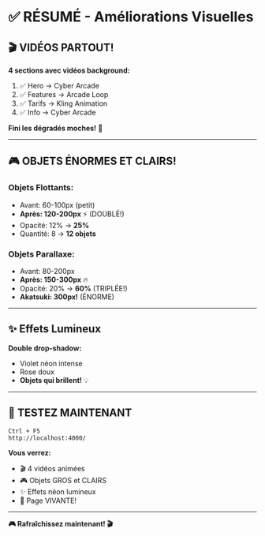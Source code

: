 # ✅ RÉSUMÉ - Améliorations Visuelles

## 🎬 VIDÉOS PARTOUT!

**4 sections avec vidéos background:**
1. ✅ Hero → Cyber Arcade
2. ✅ Features → Arcade Loop  
3. ✅ Tarifs → Kling Animation
4. ✅ Info → Cyber Arcade

**Fini les dégradés moches!** 🎉

---

## 🎮 OBJETS ÉNORMES ET CLAIRS!

### **Objets Flottants:**
- Avant: 60-100px (petit)
- **Après: 120-200px** ⚡ (DOUBLÉ!)
- Opacité: 12% → **25%** 
- Quantité: 8 → **12 objets**

### **Objets Parallaxe:**
- Avant: 80-200px
- **Après: 150-300px** 🔥
- Opacité: 20% → **60%** (TRIPLÉE!)
- **Akatsuki: 300px!** (ÉNORME)

---

## ✨ Effets Lumineux

**Double drop-shadow:**
- Violet néon intense
- Rose doux
- **Objets qui brillent!** 💡

---

## 🚀 TESTEZ MAINTENANT

```
Ctrl + F5
http://localhost:4000/
```

**Vous verrez:**
- 🎬 4 vidéos animées
- 🎮 Objets GROS et CLAIRS
- ✨ Effets néon lumineux
- 💪 Page VIVANTE!

---

**🎮 Rafraîchissez maintenant! 🎬**
